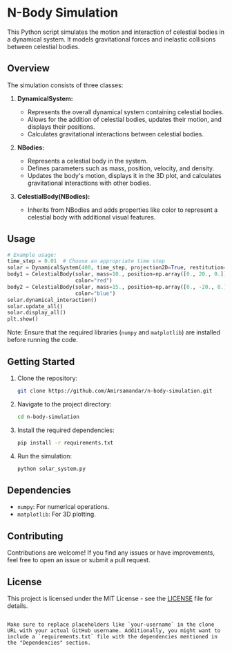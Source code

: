 # N-Body Simulation

This Python script simulates the motion and interaction of celestial bodies in a dynamical system. It models gravitational forces and inelastic collisions between celestial bodies.

## Overview

The simulation consists of three classes:

1. **DynamicalSystem:**
   - Represents the overall dynamical system containing celestial bodies.
   - Allows for the addition of celestial bodies, updates their motion, and displays their positions.
   - Calculates gravitational interactions between celestial bodies.

2. **NBodies:**
   - Represents a celestial body in the system.
   - Defines parameters such as mass, position, velocity, and density.
   - Updates the body's motion, displays it in the 3D plot, and calculates gravitational interactions with other bodies.

3. **CelestialBody(NBodies):**
   - Inherits from NBodies and adds properties like color to represent a celestial body with additional visual features.

## Usage

```python
# Example usage:
time_step = 0.01  # Choose an appropriate time step
solar = DynamicalSystem(400, time_step, projection2D=True, restitution=0, closed=True)
body1 = CelestialBody(solar, mass=10., position=np.array([0., 20., 0.]), velocity=np.array([1., 0., 0.]), density=2,
                      color="red")
body2 = CelestialBody(solar, mass=15., position=np.array([0., -20., 0.]), velocity=np.array([-1., 0., 0.]), density=2,
                      color="blue")
solar.dynamical_interaction()
solar.update_all()
solar.display_all()
plt.show()
```

Note: Ensure that the required libraries (`numpy` and `matplotlib`) are installed before running the code.

## Getting Started

1. Clone the repository:

   ```bash
   git clone https://github.com/Amirsamandar/n-body-simulation.git
   ```

2. Navigate to the project directory:

   ```bash
   cd n-body-simulation
   ```

3. Install the required dependencies:

   ```bash
   pip install -r requirements.txt
   ```

4. Run the simulation:

   ```bash
   python solar_system.py
   ```

## Dependencies

- `numpy`: For numerical operations.
- `matplotlib`: For 3D plotting.

## Contributing

Contributions are welcome! If you find any issues or have improvements, feel free to open an issue or submit a pull request.

## License

This project is licensed under the MIT License - see the [LICENSE](LICENSE) file for details.
```

Make sure to replace placeholders like `your-username` in the clone URL with your actual GitHub username. Additionally, you might want to include a `requirements.txt` file with the dependencies mentioned in the "Dependencies" section.
